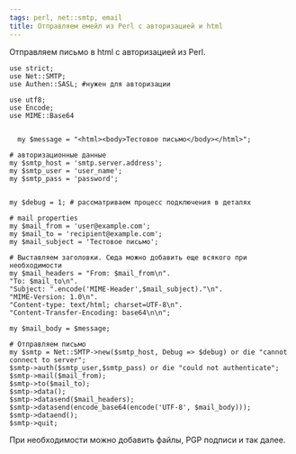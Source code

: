 ```yaml
---
tags: perl, net::smtp, email
title: Отправляем емейл из Perl с авторизацией и html
---
```


Отправляем письмо в html с авторизацией из Perl.

    use strict;
    use Net::SMTP;
    use Authen::SASL; #нужен для авторизации

    use utf8;
    use Encode;
    use MIME::Base64


	  my $message = "<html><body>Тестовое письмо</body></html>";

    # авторизационные данные
    my $smtp_host = 'smtp.server.address';
    my $smtp_user = 'user_name';
    my $smtp_pass = 'password';


    my $debug = 1; # рассматриваем процесс подключения в деталях

    # mail properties
    my $mail_from = 'user@example.com';
    my $mail_to = 'recipient@example.com';
    my $mail_subject = 'Тестовое письмо';

    # Выставляем заголовки. Сюда можно добавить еще всякого при необходимости
    my $mail_headers = "From: $mail_from\n".
    "To: $mail_to\n".
    "Subject: ".encode('MIME-Header',$mail_subject)."\n".
    "MIME-Version: 1.0\n".
    "Content-type: text/html; charset=UTF-8\n".
    "Content-Transfer-Encoding: base64\n\n";

    my $mail_body = $message;

    # Отправляем письмо
    my $smtp = Net::SMTP->new($smtp_host, Debug => $debug) or die "cannot connect to server";
    $smtp->auth($smtp_user,$smtp_pass) or die "could not authenticate";
    $smtp->mail($mail_from);
    $smtp->to($mail_to);
    $smtp->data();
    $smtp->datasend($mail_headers);
    $smtp->datasend(encode_base64(encode('UTF-8', $mail_body)));
    $smtp->dataend();
    $smtp->quit;

При необходимости можно добавить файлы, PGP подписи и так далее.
